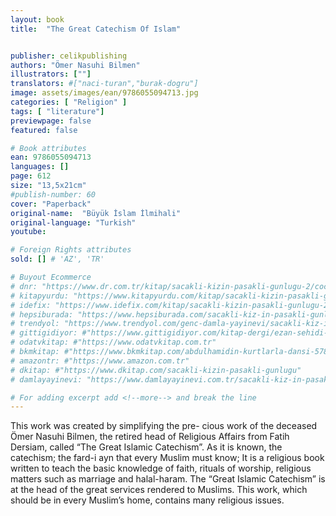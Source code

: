 ```yaml
---
layout: book
title:  "The Great Catechism Of Islam"


publisher: celikpublishing
authors: "Ömer Nasuhi Bilmen"
illustrators: [""]
translators: #["naci-turan","burak-dogru"]
image: assets/images/ean/9786055094713.jpg
categories: [ "Religion" ]
tags: [ "literature"]
previewpage: false
featured: false

# Book attributes
ean: 9786055094713
languages: []
page: 612
size: "13,5x21cm"
#publish-number: 60
cover: "Paperback"
original-name:  "Büyük İslam İlmihali"
original-language: "Turkish"
youtube:

# Foreign Rights attributes
sold: [] # 'AZ', 'TR'

# Buyout Ecommerce
# dnr: "https://www.dr.com.tr/kitap/sacakli-kizin-pasakli-gunlugu-2/cocuk-ve-genclik/genclik-10-yas/roman-oyku/urunno=0001893059001"
# kitapyurdu: "https://www.kitapyurdu.com/kitap/sacakli-kizin-pasakli-gunlugu-2-/560122.html&filter_name=Sa%C3%A7akl%C4%B1+K%C4%B1z%27%C4%B1n+Pasakl%C4%B1+G%C3%BCnl%C3%BC%C4%9F%C3%BC+2"
# idefix: "https://www.idefix.com/kitap/sacakli-kizin-pasakli-gunlugu-2/cocuk-ve-genclik/genclik-10-yas/roman-oyku/urunno=0001893059001"
# hepsiburada: "https://www.hepsiburada.com/sacakli-kiz-in-pasakli-gunlugu-2-damla-yayinevi-p-HBV000012ER86"
# trendyol: "https://www.trendyol.com/genc-damla-yayinevi/sacakli-kiz-in-pasakli-gunlugu-2-p-54825777"
# gittigidiyor: #"https://www.gittigidiyor.com/kitap-dergi/ezan-sehidi-adnan-menderes_pdp_732728793"
# odatvkitap: #"https://www.odatvkitap.com.tr"
# bkmkitap: #"https://www.bkmkitap.com/abdulhamidin-kurtlarla-dansi-578226"
# amazontr: #"https://www.amazon.com.tr"
# dkitap: #"https://www.dkitap.com/sacakli-kizin-pasakli-gunlugu"
# damlayayinevi: "https://www.damlayayinevi.com.tr/sacakli-kiz-in-pasakli-gunlugu-2-bu-iste-bi-terslik-var"

# For adding excerpt add <!--more--> and break the line
---
```

This work was created by simplifying the pre-
cious work of the deceased Ömer Nasuhi Bilmen,
the retired head of Religious Affairs from Fatih
Dersiam, called “The Great Islamic Catechism”. As
it is known, the catechism; the fard-i ayn that every
Muslim must know; It is a religious book written
to teach the basic knowledge of faith, rituals of
worship, religious matters such as marriage and
halal-haram.
The “Great Islamic Catechism” is at the head of
the great services rendered to Muslims. This work,
which should be in every Muslim’s home, contains
many religious issues.
<!--more--> 

